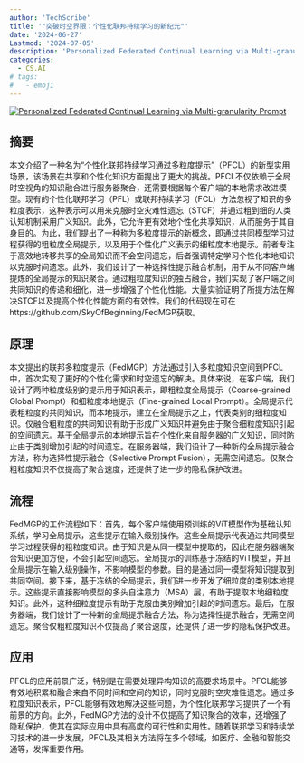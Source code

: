 ```yaml
---
author: 'TechScribe'
title: '"突破时空界限：个性化联邦持续学习的新纪元"'
date: '2024-06-27'
Lastmod: '2024-07-05'
description: 'Personalized Federated Continual Learning via Multi-granularity Prompt'
categories:
  - CS.AI
# tags:
#   - emoji
---
```


[![Personalized Federated Continual Learning via Multi-granularity Prompt](https://arxiv-research-1301205113.cos.ap-guangzhou.myqcloud.com/images/2407.00113v1.pdf_0.jpg)](https://arxiv.org/abs/2407.00113v1)

## 摘要

本文介绍了一种名为“个性化联邦持续学习通过多粒度提示”（PFCL）的新型实用场景，该场景在共享和个性化知识方面提出了更大的挑战。PFCL不仅依赖于全局时空视角的知识融合进行服务器聚合，还需要根据每个客户端的本地需求改进模型。现有的个性化联邦学习（PFL）或联邦持续学习（FCL）方法忽视了知识的多粒度表示，这种表示可以用来克服时空灾难性遗忘（STCF）并通过粗到细的人类认知机制采用广义知识。此外，它允许更有效地个性化共享知识，从而服务于其自身目的。为此，我们提出了一种称为多粒度提示的新概念，即通过共同模型学习过程获得的粗粒度全局提示，以及用于个性化广义表示的细粒度本地提示。前者专注于高效地转移共享的全局知识而不会空间遗忘，后者强调特定学习个性化本地知识以克服时间遗忘。此外，我们设计了一种选择性提示融合机制，用于从不同客户端提炼的全局提示的知识聚合。通过粗粒度知识的独占融合，我们实现了客户端之间共同知识的传递和细化，进一步增强了个性化性能。大量实验证明了所提方法在解决STCF以及提高个性化性能方面的有效性。我们的代码现在可在https://github.com/SkyOfBeginning/FedMGP获取。<!--more-->

## 原理

本文提出的联邦多粒度提示（FedMGP）方法通过引入多粒度知识空间到PFCL中，首次实现了更好的个性化需求和时空遗忘的解决。具体来说，在客户端，我们设计了两种粒度级别的提示用于知识表示，即粗粒度全局提示（Coarse-grained Global Prompt）和细粒度本地提示（Fine-grained Local Prompt）。全局提示代表粗粒度的共同知识，而本地提示，建立在全局提示之上，代表类别的细粒度知识。仅融合粗粒度的共同知识有助于形成广义知识并避免由于聚合细粒度知识引起的空间遗忘。基于全局提示的本地提示旨在个性化来自服务器的广义知识，同时防止由于类别增加引起的时间遗忘。在服务器端，我们设计了一种新的全局提示融合方法，称为选择性提示融合（Selective Prompt Fusion），无需空间遗忘。仅聚合粗粒度知识不仅提高了聚合速度，还提供了进一步的隐私保护改进。

## 流程

FedMGP的工作流程如下：首先，每个客户端使用预训练的ViT模型作为基础认知系统，学习全局提示，这些提示在输入级别操作。这些全局提示代表通过共同模型学习过程获得的粗粒度知识。由于知识是从同一模型中提取的，因此在服务器端聚合知识更加方便，不会引起空间遗忘。全局提示的训练基于冻结的ViT模型，并且全局提示在输入级别操作，不影响模型的参数。目的是通过同一模型将知识提取到共同空间。接下来，基于冻结的全局提示，我们进一步开发了细粒度的类别本地提示。这些提示直接影响模型的多头自注意力（MSA）层，有助于提取本地细粒度知识。此外，这种细粒度提示有助于克服由类别增加引起的时间遗忘。最后，在服务器端，我们设计了一种新的全局提示融合方法，称为选择性提示融合，无需空间遗忘。聚合仅粗粒度知识不仅提高了聚合速度，还提供了进一步的隐私保护改进。

## 应用

PFCL的应用前景广泛，特别是在需要处理异构知识的高要求场景中。PFCL能够有效地积累和融合来自不同时间和空间的知识，同时克服时空灾难性遗忘。通过多粒度知识表示，PFCL能够有效地解决这些问题，为个性化联邦学习提供了一个有前景的方向。此外，FedMGP方法的设计不仅提高了知识聚合的效率，还增强了隐私保护，使其在实际应用中具有高度的可行性和实用性。随着联邦学习和持续学习技术的进一步发展，PFCL及其相关方法将在多个领域，如医疗、金融和智能交通等，发挥重要作用。